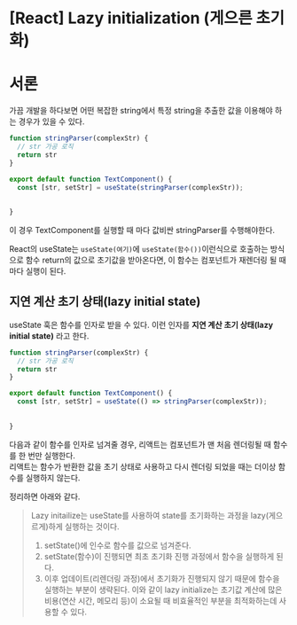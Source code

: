 # [React] Lazy initialization (게으른 초기화)

# 서론
가끔 개발을 하다보면 어떤 복잡한 string에서 특정 string을 추출한 값을 이용해야 하는 경우가 있을 수 있다.
```jsx
function stringParser(complexStr) {
  // str 가공 로직
  return str
}

export default function TextComponent() {
  const [str, setStr] = useState(stringParser(complexStr));
  
  
}
```

이 경우 TextComponent를 실행할 때 마다 값비싼 stringParser를 수행해야한다.

React의 useState는 `useState(여기)`에 `useState(함수())`이런식으로 호출하는 방식으로 함수 return의 값으로 초기값을 받아온다면, 이 함수는 컴포넌트가 재렌더링 될 때 마다 실행이 된다.  

## 지연 계산 초기 상태(lazy initial state)
useState 훅은 함수를 인자로 받을 수 있다. 이런 인자를 **지연 계산 초기 상태(lazy initial state)** 라고 한다.
```jsx
function stringParser(complexStr) {
  // str 가공 로직
  return str
}

export default function TextComponent() {
  const [str, setStr] = useState(() => stringParser(complexStr));
  
  
}
```

다음과 같이 함수를 인자로 넘겨줄 경우, 리액트는 컴포넌트가 맨 처음 렌더링될 때 함수를 한 번만 실행한다.  
리액트는 함수가 반환한 값을 초기 상태로 사용하고 다시 렌더링 되었을 때는 더이상 함수를 실행하지 않는다.

정리하면 아래와 같다.  
> Lazy initailize는 useState를 사용하여 state를 초기화하는 과정을 lazy(게으르게)하게 실행하는 것이다.
> 1. setState()에 인수로 함수를 값으로 넘겨준다.
> 2. setState(함수)이 진행되면 최초 초기화 진행 과정에서 함수을 실행하게 된다.
> 3. 이후 업데이트(리렌더링 과정)에서 초기화가 진행되지 않기 때문에 함수을 실행하는 부분이 생략된다.
   이와 같이 lazy initialize는 초기값 계산에 많은 비용(연산 시간, 메모리 등)이 소요될 때 비효율적인 부분을 최적화하는데 사용할 수 있다.

